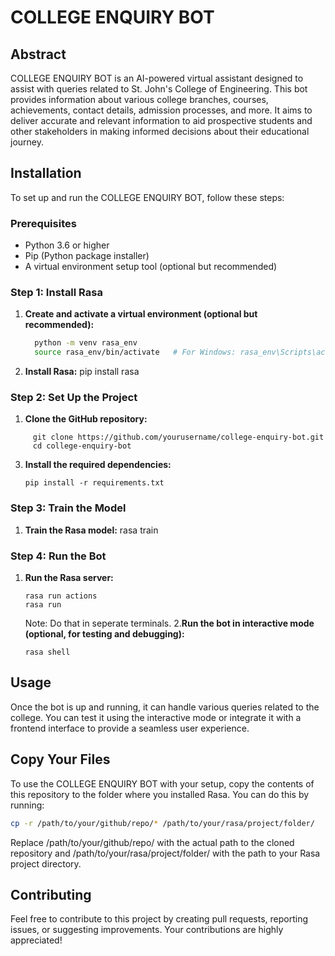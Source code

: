 # COLLEGE ENQUIRY BOT

## Abstract

COLLEGE ENQUIRY BOT is an AI-powered virtual assistant designed to assist with queries related to St. John's College of Engineering. This bot provides information about various college branches, courses, achievements, contact details, admission processes, and more. It aims to deliver accurate and relevant information to aid prospective students and other stakeholders in making informed decisions about their educational journey.

## Installation

To set up and run the COLLEGE ENQUIRY BOT, follow these steps:

### Prerequisites

- Python 3.6 or higher
- Pip (Python package installer)
- A virtual environment setup tool (optional but recommended)

### Step 1: Install Rasa

1. **Create and activate a virtual environment (optional but recommended):**

   ```bash
     python -m venv rasa_env
     source rasa_env/bin/activate   # For Windows: rasa_env\Scripts\activate
   ```
2. **Install Rasa:**
    pip install rasa

### Step 2: Set Up the Project
1. **Clone the GitHub repository:**
```
     git clone https://github.com/yourusername/college-enquiry-bot.git
     cd college-enquiry-bot
```
3. **Install the required dependencies:**
   ```
   pip install -r requirements.txt
   ```

### Step 3: Train the Model
1. **Train the Rasa model:**
   rasa train

### Step 4: Run the Bot
1. **Run the Rasa server:**
   ```
   rasa run actions
   rasa run
   ```
   Note: Do that in seperate terminals.
2.**Run the bot in interactive mode (optional, for testing and debugging):**
   ```
   rasa shell
   ```

## Usage
Once the bot is up and running, it can handle various queries related to the college. You can test it using the interactive mode or integrate it with a frontend interface to provide a seamless user experience.

## Copy Your Files
To use the COLLEGE ENQUIRY BOT with your setup, copy the contents of this repository to the folder where you installed Rasa. You can do this by running:
```bash
cp -r /path/to/your/github/repo/* /path/to/your/rasa/project/folder/
```
Replace /path/to/your/github/repo/ with the actual path to the cloned repository and /path/to/your/rasa/project/folder/ with the path to your Rasa project directory.

## Contributing
Feel free to contribute to this project by creating pull requests, reporting issues, or suggesting improvements. Your contributions are highly appreciated!



